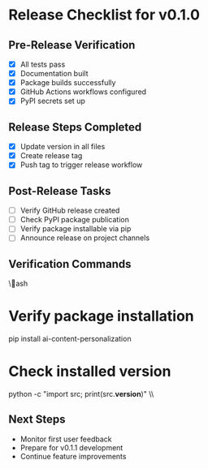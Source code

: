 ﻿# Release Checklist for v0.1.0

## Pre-Release Verification
- [x] All tests pass
- [x] Documentation built
- [x] Package builds successfully
- [x] GitHub Actions workflows configured
- [x] PyPI secrets set up

## Release Steps Completed
- [x] Update version in all files
- [x] Create release tag
- [x] Push tag to trigger release workflow

## Post-Release Tasks
- [ ] Verify GitHub release created
- [ ] Check PyPI package publication
- [ ] Verify package installable via pip
- [ ] Announce release on project channels

## Verification Commands
\\\ash
# Verify package installation
pip install ai-content-personalization

# Check installed version
python -c "import src; print(src.__version__)"
\\\

## Next Steps
- Monitor first user feedback
- Prepare for v0.1.1 development
- Continue feature improvements
